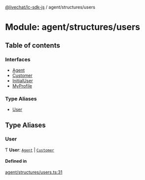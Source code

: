 [@livechat/lc-sdk-js](../README.md) / agent/structures/users

# Module: agent/structures/users

## Table of contents

### Interfaces

- [Agent](../interfaces/agent_structures_users.Agent.md)
- [Customer](../interfaces/agent_structures_users.Customer.md)
- [InitialUser](../interfaces/agent_structures_users.InitialUser.md)
- [MyProfile](../interfaces/agent_structures_users.MyProfile.md)

### Type Aliases

- [User](agent_structures_users.md#user)

## Type Aliases

### User

Ƭ **User**: [`Agent`](../interfaces/agent_structures_users.Agent.md) \| [`Customer`](../interfaces/agent_structures_users.Customer.md)

#### Defined in

[agent/structures/users.ts:31](https://github.com/livechat/lc-sdk-js/blob/1fa827f/src/agent/structures/users.ts#L31)
